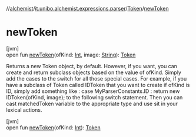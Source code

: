 //[alchemist](../../../index.md)/[it.unibo.alchemist.expressions.parser](../index.md)/[Token](index.md)/[newToken](new-token.md)

# newToken

[jvm]\
open fun [newToken](new-token.md)(ofKind: [Int](https://kotlinlang.org/api/latest/jvm/stdlib/kotlin/-int/index.html), image: [String](https://docs.oracle.com/javase/8/docs/api/java/lang/String.html)): [Token](index.md)

Returns a new Token object, by default. However, if you want, you can create and return subclass objects based on the value of ofKind. Simply add the cases to the switch for all those special cases. For example, if you have a subclass of Token called IDToken that you want to create if ofKind is ID, simply add something like : case MyParserConstants.ID : return new IDToken(ofKind, image); to the following switch statement. Then you can cast matchedToken variable to the appropriate type and use sit in your lexical actions.

[jvm]\
open fun [newToken](new-token.md)(ofKind: [Int](https://kotlinlang.org/api/latest/jvm/stdlib/kotlin/-int/index.html)): [Token](index.md)
